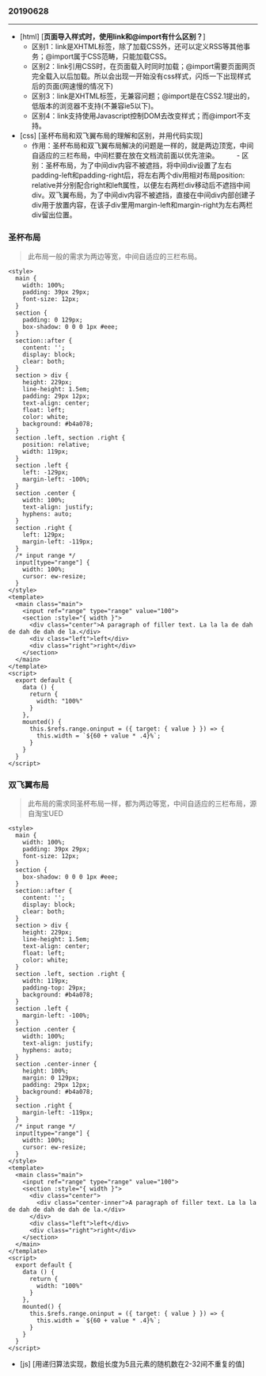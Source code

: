 ### 20190628
---
- [html] [**页面导入样式时，使用link和@import有什么区别？**]
    - 区别1：link是XHTML标签，除了加载CSS外，还可以定义RSS等其他事务；@import属于CSS范畴，只能加载CSS。
    - 区别2：link引用CSS时，在页面载入时同时加载；@import需要页面网页完全载入以后加载。所以会出现一开始没有css样式，闪烁一下出现样式后的页面(网速慢的情况下)
    - 区别3：link是XHTML标签，无兼容问题；@import是在CSS2.1提出的，低版本的浏览器不支持(不兼容ie5以下)。
    - 区别4：link支持使用Javascript控制DOM去改变样式；而@import不支持。
- [css] [圣杯布局和双飞翼布局的理解和区别，并用代码实现]
    - 作用：圣杯布局和双飞翼布局解决的问题是一样的，就是两边顶宽，中间自适应的三栏布局，中间栏要在放在文档流前面以优先渲染。
    - 区别：圣杯布局，为了中间div内容不被遮挡，将中间div设置了左右padding-left和padding-right后，将左右两个div用相对布局position: relative并分别配合right和left属性，以便左右两栏div移动后不遮挡中间div。双飞翼布局，为了中间div内容不被遮挡，直接在中间div内部创建子div用于放置内容，在该子div里用margin-left和margin-right为左右两栏div留出位置。
### 圣杯布局
> 此布局一般的需求为两边等宽，中间自适应的三栏布局。
```
<style>
  main {
    width: 100%;
    padding: 39px 29px;
    font-size: 12px;
  }
  section {
    padding: 0 129px;
    box-shadow: 0 0 0 1px #eee;
  }
  section::after {
    content: '';
    display: block;
    clear: both;
  }
  section > div {
    height: 229px;
    line-height: 1.5em;
    padding: 29px 12px;
    text-align: center;
    float: left;
    color: white;
    background: #b4a078;
  }
  section .left, section .right {
    position: relative;
    width: 119px;
  }
  section .left {
    left: -129px;
    margin-left: -100%;
  }
  section .center {
    width: 100%;
    text-align: justify;
    hyphens: auto;
  }
  section .right {
    left: 129px;
    margin-left: -119px;
  }
  /* input range */
  input[type="range"] {
    width: 100%;
    cursor: ew-resize;
  }
</style>
<template>
  <main class="main">
    <input ref="range" type="range" value="100">
    <section :style="{ width }">
      <div class="center">A paragraph of filler text. La la la de dah de dah de dah de la.</div>
      <div class="left">left</div>
      <div class="right">right</div>
    </section>
  </main>
</template>
<script>
  export default {
    data () {
      return {
        width: "100%"
      }
    },
    mounted() {
      this.$refs.range.oninput = ({ target: { value } }) => {
        this.width = `${60 + value * .4}%`;
      }
    }
  }
</script>
```
### 双飞翼布局
> 此布局的需求同圣杯布局一样，都为两边等宽，中间自适应的三栏布局，源自淘宝UED
```
<style>
  main {
    width: 100%;
    padding: 39px 29px;
    font-size: 12px;
  }
  section {
    box-shadow: 0 0 0 1px #eee;
  }
  section::after {
    content: '';
    display: block;
    clear: both;
  }
  section > div {
    height: 229px;
    line-height: 1.5em;
    text-align: center;
    float: left;
    color: white;
  }
  section .left, section .right {
    width: 119px;
    padding-top: 29px;
    background: #b4a078;
  }
  section .left {
    margin-left: -100%;
  }
  section .center {
    width: 100%;
    text-align: justify;
    hyphens: auto;
  }
  section .center-inner {
    height: 100%;
    margin: 0 129px;
    padding: 29px 12px;
    background: #b4a078;
  }
  section .right {
    margin-left: -119px;
  }
  /* input range */
  input[type="range"] {
    width: 100%;
    cursor: ew-resize;
  }
</style>
<template>
  <main class="main">
    <input ref="range" type="range" value="100">
    <section :style="{ width }">
      <div class="center">
        <div class="center-inner">A paragraph of filler text. La la la de dah de dah de dah de la.</div>
      </div>
      <div class="left">left</div>
      <div class="right">right</div>
    </section>
  </main>
</template>
<script>
  export default {
    data () {
      return {
        width: "100%"
      }
    },
    mounted() {
      this.$refs.range.oninput = ({ target: { value } }) => {
        this.width = `${60 + value * .4}%`;
      }
    }
  }
</script>
```
- [js] [用递归算法实现，数组长度为5且元素的随机数在2-32间不重复的值]